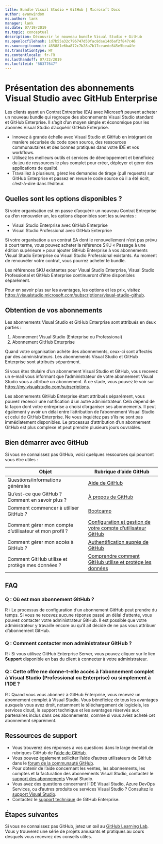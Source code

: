 ```yaml
---
title: Bundle Visual Studio + GitHub | Microsoft Docs
author: evanwindom
ms.author: lank
manager: lank
ms.date: 07/19/2019
ms.topic: conceptual
description: Découvrir le nouveau bundle Visual Studio + GitHub
ms.openlocfilehash: 1d7b55a32c796747d50fac8dae14d6af2f847c46
ms.sourcegitcommit: 485881e6ba872c7b28a7b17ceaede845e5bea4fe
ms.translationtype: HT
ms.contentlocale: fr-FR
ms.lasthandoff: 07/22/2019
ms.locfileid: "68377647"
---
```

# <a name="introducing-visual-studio-subscriptions-with-github-enterprise"></a>Présentation des abonnements Visual Studio avec GitHub Enterprise  

Les clients ayant un Contrat Entreprise (EA) avec Microsoft peuvent acheter un nouveau bundle qui regroupe des abonnements Visual Studio standard et GitHub Enterprise. Il s’agit d’un moyen simple et économique pour les abonnés Visual Studio d’acquérir GitHub Enterprise. 

- Innovez à grande échelle avec Visual Studio et GitHub en intégrant de manière sécurisée du code open source, des ressources communautaires et des bonnes pratiques dans votre IDE et vos workflows.
- Utilisez les meilleurs outils et services de développement et bénéficiez du jeu de ressources le plus complet pour créer, déployer et gérer des applications de qualité. 
- Travaillez à plusieurs, gérez les demandes de tirage (pull requests) sur GitHub Enterprise et passez en revue le code source où il a été écrit, c’est-à-dire dans l’éditeur. 

## <a name="whats-available"></a>Quelles sont les options disponibles ? 

Si votre organisation est en passe d’acquérir un nouveau Contrat Entreprise ou d’en renouveler un, les options disponibles sont les suivantes :

- Visual Studio Enterprise avec GitHub Enterprise
- Visual Studio Professional avec GitHub Enterprise

Si votre organisation a un contrat EA dont le renouvellement n’est pas prévu à court terme, vous pouvez acheter la référence SKU « Passage à une édition supérieure » pour ajouter GitHub Enterprise à vos abonnements Visual Studio Enterprise ou Visual Studio Professional existants.  Au moment de renouveler votre contrat, vous pourrez acheter le bundle.

Les références SKU existantes pour Visual Studio Enterprise, Visual Studio Professional et GitHub Enterprise continueront d’être disponibles séparément. 

Pour en savoir plus sur les avantages, les options et les prix, visitez https://visualstudio.microsoft.com/subscriptions/visual-studio-github. 

## <a name="getting-your-subscriptions"></a>Obtention de vos abonnements

Les abonnements Visual Studio et GitHub Enterprise sont attribués en deux parties :
1. Abonnement Visual Studio (Enterprise ou Professional)
2. Abonnement GitHub Enterprise

Quand votre organisation achète des abonnements, ceux-ci sont affectés par des administrateurs.  Les abonnements Visual Studio et GitHub Enterprise sont attribués séparément.  

Si vous êtes titulaire d’un abonnement Visual Studio et GitHub, vous recevez un e-mail vous informant que l’administrateur de votre abonnement Visual Studio vous a attribué un abonnement.  À ce stade, vous pouvez le voir sur https://my.visualstudio.com/subscriptions.  

Les abonnements GitHub Enterprise étant attribués séparément, vous pouvez recevoir une notification d’un autre administrateur. Cela dépend de la façon dont votre entreprise a choisi d’organiser ses abonnements.  Il peut également y avoir un délai entre l’attribution de l’abonnement Visual Studio et celui de GitHub Enterprise. Ne vous inquiétez pas s’ils ne sont pas immédiatement disponibles.  Le processus d’attribution d’un abonnement GitHub est plus complexe et peut prendre plusieurs jours ouvrables.  

## <a name="getting-started-with-github"></a>Bien démarrer avec GitHub

Si vous ne connaissez pas GitHub, voici quelques ressources qui pourront vous être utiles :

| Objet                                  | Rubrique d’aide GitHub                                     |
|------------------------------------------|-------------------------------------------------------|
| Questions/informations générales          | [Aide de GitHub](https://help.github.com/en)             |
| Qu’est-ce que GitHub ?  Comment en savoir plus ?  | [À propos de GitHub](https://help.github.com/en/categories/about-github)                                       |
| Comment commencer à utiliser GitHub ?     | [Bootcamp](https://help.github.com/en/categories/bootcamp)                                              |
| Comment gérer mon compte d’utilisateur et mon profil ?       | [Configuration et gestion de votre compte d’utilisateur GitHub](https://help.github.com/en/categories/setting-up-and-managing-your-github-user-account)    |
| Comment gérer mon accès à GitHub ?   | [Authentification auprès de GitHub](https://help.github.com/en/categories/authenticating-to-github)                           |
| Comment GitHub utilise et protège mes données ? | [Comprendre comment GitHub utilise et protège les données](https://help.github.com/en/categories/understanding-how-github-uses-and-protects-your-data)|

## <a name="frequently-asked-questions"></a>FAQ

### <a name="q--where-is-my-github-subscription"></a>Q :  Où est mon abonnement GitHub ?
R :  Le processus de configuration d’un abonnement GitHub peut prendre du temps.  Si vous ne recevez aucune réponse passé un délai d’attente, vous pouvez contacter votre administrateur GitHub.  Il est possible que votre administrateur y travaille encore ou qu’il ait décidé de ne pas vous attribuer d’abonnement GitHub. 

### <a name="q--how-do-i-reach-my-github-administrator"></a>Q :  Comment contacter mon administrateur GitHub ?
R :  Si vous utilisez GitHub Enterprise Server, vous pouvez cliquer sur le lien **Support** disponible en bas du client à connecter à votre administrateur.

### <a name="q-do-i-get-the-full-visual-studio-subscription-professional-or-enterprise-or-do-i-just-get-the-ide-with-this-offering"></a>Q : Cette offre me donne-t-elle accès à l’abonnement complet à Visual Studio (Professional ou Enterprise) ou simplement à l’IDE ?
R :  Quand vous vous abonnez à GitHub Enterprise, vous recevez un abonnement complet à Visual Studio.  Vous bénéficiez de tous les avantages auxquels vous avez droit, notamment le téléchargement de logiciels, les services cloud, le support technique et les avantages réservés aux partenaires inclus dans ces abonnements, comme si vous aviez acheté cet abonnement séparément.

## <a name="support-resources"></a>Ressources de support
- Vous trouverez des réponses à vos questions dans le large éventail de rubriques GitHub de l’[aide de GitHub](https://help.github.com/en).
- Vous pouvez également solliciter l’aide d’autres utilisateurs de GitHub dans le [forum de la communauté GitHub](https://github.community/).
- Pour obtenir de l’aide concernant les ventes, les abonnements, les comptes et la facturation des abonnements Visual Studio, contactez le [support des abonnements](https://visualstudio.microsoft.com/subscriptions/support/) Visual Studio.
- Vous avez des questions concernant l’IDE Visual Studio, Azure DevOps Services, ou d’autres produits ou services Visual Studio ?  Consultez le [support Visual Studio](https://visualstudio.microsoft.com/support/).
- Contactez le [support technique](https://support.microsoft.com/en-us/supportforbusiness/productselection?sapId=b77fe80f-5417-80bd-4b2a-275cf0018c24) de GitHub Enterprise.   

## <a name="next-steps"></a>Étapes suivantes
Si vous ne connaissez pas GitHub, jetez un œil au [GitHub Learning Lab](https://lab.github.com/). Vous y trouverez une série de projets amusants et pratiques au cours desquels vous recevrez des conseils utiles.
